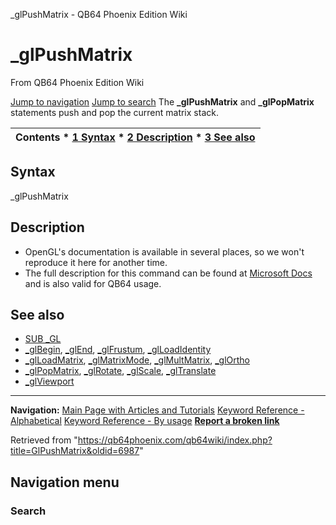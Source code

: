 


\_glPushMatrix - QB64 Phoenix Edition Wiki








# \_glPushMatrix



From QB64 Phoenix Edition Wiki



[Jump to navigation](#mw-head)
[Jump to search](#searchInput)
The **\_glPushMatrix** and **\_glPopMatrix** statements push and pop the current matrix stack.


  






| Contents * [1 Syntax](#Syntax) * [2 Description](#Description) * [3 See also](#See_also) |
| --- |


## Syntax


\_glPushMatrix
  




## Description


* OpenGL's documentation is available in several places, so we won't reproduce it here for another time.
* The full description for this command can be found at [Microsoft Docs](https://learn.microsoft.com/en-us/windows/win32/opengl/glpushmatrix) and is also valid for QB64 usage.


  




## See also


* [SUB \_GL](/qb64wiki/index.php/GL "GL")
* [\_glBegin](/qb64wiki/index.php/GlBegin "GlBegin"), [\_glEnd](/qb64wiki/index.php/GlEnd "GlEnd"), [\_glFrustum](/qb64wiki/index.php/GlFrustum "GlFrustum"), [\_glLoadIdentity](/qb64wiki/index.php/GlLoadIdentity "GlLoadIdentity")
* [\_glLoadMatrix](https://learn.microsoft.com/en-us/windows/win32/opengl/glloadmatrix), [\_glMatrixMode](/qb64wiki/index.php/GlMatrixMode "GlMatrixMode"), [\_glMultMatrix](https://learn.microsoft.com/en-us/windows/win32/opengl/glmultmatrix), [\_glOrtho](/qb64wiki/index.php/GlOrtho "GlOrtho")
* [\_glPopMatrix](/qb64wiki/index.php/GlPopMatrix "GlPopMatrix"), [\_glRotate](https://learn.microsoft.com/en-us/windows/win32/opengl/glrotate), [\_glScale](https://learn.microsoft.com/en-us/windows/win32/opengl/glscale), [\_glTranslate](https://learn.microsoft.com/en-us/windows/win32/opengl/gltranslate)
* [\_glViewport](/qb64wiki/index.php/GlViewport "GlViewport")


  






---


**Navigation:**
[Main Page with Articles and Tutorials](/qb64wiki/index.php/Main_Page "Main Page")
[Keyword Reference - Alphabetical](/qb64wiki/index.php/Keyword_Reference_-_Alphabetical "Keyword Reference - Alphabetical")
[Keyword Reference - By usage](/qb64wiki/index.php/Keyword_Reference_-_By_usage "Keyword Reference - By usage")
**[Report a broken link](https://qb64phoenix.com/forum/showthread.php?tid=2800)**  





Retrieved from "<https://qb64phoenix.com/qb64wiki/index.php?title=GlPushMatrix&oldid=6987>"




## Navigation menu








### Search





















